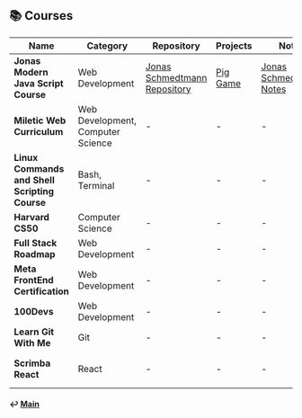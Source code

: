 ## 📚 Courses

| Name                                          | Category                          | Repository                                                                                     | Projects                                                              | Notes                                                 | Link                                                                                                                                        | Status      |
| --------------------------------------------- | --------------------------------- | ---------------------------------------------------------------------------------------------- | --------------------------------------------------------------------- | ----------------------------------------------------- | ------------------------------------------------------------------------------------------------------------------------------------------- | ----------- |
| **Jonas Modern Java Script Course**           | Web Development                   | [Jonas Schmedtmann Repository](https://github.com/jonasschmedtmann/complete-javascript-course) | [Pig Game](/work/code-snippets.md#jonas-schmedtmann-pig-game-project) | [Jonas Schmedtmann Notes](./notes/jonas_schmedtmann/) | [Modern JavaScript Course Jonas](https://www.udemy.com/share/101Wfe3@hUCWkpLSs9ymB5MoiOgELC_DBwvgO_Z49fhoeI9GLpiauqA3g-_DN8QYrjy9NBltbw==/) | In Progress |
| **Miletic Web Curriculum**                    | Web Development, Computer Science | -                                                                                              | -                                                                     | -                                                     | [Miletic Web](https://group.miletic.net/hr/nastava/kolegiji/PW/)                                                                            | To Do       |
| **Linux Commands and Shell Scripting Course** | Bash, Terminal                    | -                                                                                              | -                                                                     | -                                                     | [Linux & Bash](https://www.coursera.org/learn/hands-on-introduction-to-linux-commands-and-shell-scripting)                                  | To Do       |
| **Harvard CS50**                              | Computer Science                  | -                                                                                              | -                                                                     | -                                                     | [CS50](https://cs50.harvard.edu/x/2024/)                                                                                                    | To Do       |
| **Full Stack Roadmap**                        | Web Development                   | -                                                                                              | -                                                                     | -                                                     | [Full Stack Roadmap](https://roadmap.sh/full-stack)                                                                                         | To Do       |
| **Meta FrontEnd Certification**               | Web Development                   | -                                                                                              | -                                                                     | -                                                     | [Meta FrontEnd Course](https://www.coursera.org/professional-certificates/meta-front-end-developer)                                         | To Do       |
| **100Devs**                                   | Web Development                   | -                                                                                              | -                                                                     | -                                                     | [100 Devs Curriculum](https://communitytaught.org/class/all)                                                                                | To Do       |
| **Learn Git With Me**                         | Git                               | -                                                                                              | -                                                                     | -                                                     | [Learn git with me](https://www.gitme.live/)                                                                                                | To Do       |
| **Scrimba React**                             | React                             | -                                                                                              | -                                                                     | -                                                     | [Scrimba React Course](https://scrimba.com/learn-react-c0e)                                                                                 | In progress |

#### ↩️ [Main](/README.md)
